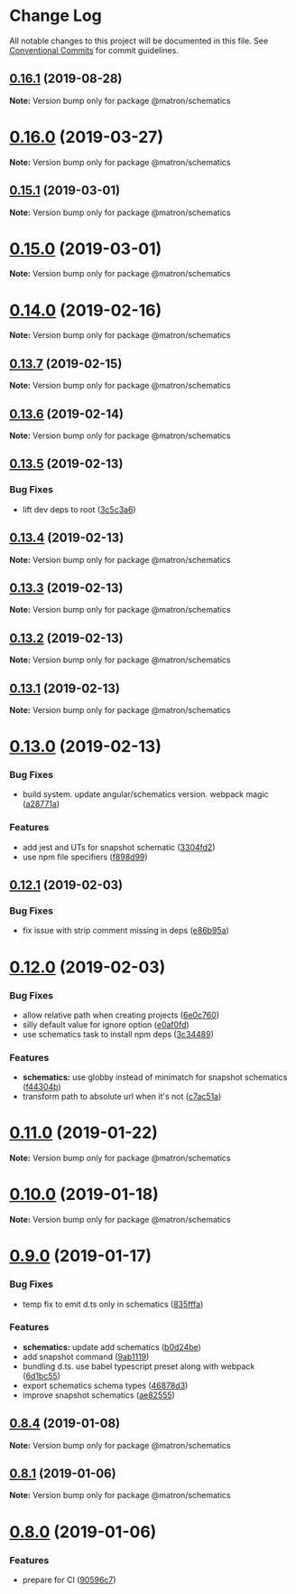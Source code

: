 # Change Log

All notable changes to this project will be documented in this file.
See [Conventional Commits](https://conventionalcommits.org) for commit guidelines.

## [0.16.1](https://github.com/emyann/matron/compare/v0.16.0...v0.16.1) (2019-08-28)

**Note:** Version bump only for package @matron/schematics





# [0.16.0](https://github.com/emyann/matron/compare/v0.15.1...v0.16.0) (2019-03-27)

**Note:** Version bump only for package @matron/schematics





## [0.15.1](https://github.com/emyann/matron/compare/v0.15.0...v0.15.1) (2019-03-01)

**Note:** Version bump only for package @matron/schematics





# [0.15.0](https://github.com/emyann/matron/compare/v0.14.0...v0.15.0) (2019-03-01)

**Note:** Version bump only for package @matron/schematics





# [0.14.0](https://github.com/emyann/matron/compare/v0.13.7...v0.14.0) (2019-02-16)

**Note:** Version bump only for package @matron/schematics





## [0.13.7](https://github.com/emyann/matron/compare/v0.13.6...v0.13.7) (2019-02-15)

**Note:** Version bump only for package @matron/schematics





## [0.13.6](https://github.com/emyann/matron/compare/v0.13.5...v0.13.6) (2019-02-14)

**Note:** Version bump only for package @matron/schematics





## [0.13.5](https://github.com/emyann/matron/compare/v0.13.4...v0.13.5) (2019-02-13)


### Bug Fixes

* lift dev deps to root ([3c5c3a6](https://github.com/emyann/matron/commit/3c5c3a6))





## [0.13.4](https://github.com/emyann/matron/compare/v0.13.3...v0.13.4) (2019-02-13)

**Note:** Version bump only for package @matron/schematics





## [0.13.3](https://github.com/emyann/matron/compare/v0.13.2...v0.13.3) (2019-02-13)

**Note:** Version bump only for package @matron/schematics





## [0.13.2](https://github.com/emyann/matron/compare/v0.13.1...v0.13.2) (2019-02-13)

**Note:** Version bump only for package @matron/schematics





## [0.13.1](https://github.com/emyann/matron/compare/v0.13.0...v0.13.1) (2019-02-13)

**Note:** Version bump only for package @matron/schematics





# [0.13.0](https://github.com/emyann/matron/compare/v0.12.1...v0.13.0) (2019-02-13)


### Bug Fixes

* build system. update angular/schematics version. webpack magic ([a28771a](https://github.com/emyann/matron/commit/a28771a))


### Features

* add jest and UTs for snapshot schematic ([3304fd2](https://github.com/emyann/matron/commit/3304fd2))
* use npm file specifiers ([f898d99](https://github.com/emyann/matron/commit/f898d99))





## [0.12.1](https://github.com/emyann/matron/compare/v0.12.0...v0.12.1) (2019-02-03)


### Bug Fixes

* fix issue with strip comment missing in deps ([e86b95a](https://github.com/emyann/matron/commit/e86b95a))





# [0.12.0](https://github.com/emyann/matron/compare/v0.11.0...v0.12.0) (2019-02-03)


### Bug Fixes

* allow relative path when creating projects ([6e0c760](https://github.com/emyann/matron/commit/6e0c760))
* silly default value for ignore option ([e0af0fd](https://github.com/emyann/matron/commit/e0af0fd))
* use schematics task to install npm deps ([3c34489](https://github.com/emyann/matron/commit/3c34489))


### Features

* **schematics:** use globby instead of minimatch for snapshot schematics ([f44304b](https://github.com/emyann/matron/commit/f44304b))
* transform path to absolute url when it's not ([c7ac51a](https://github.com/emyann/matron/commit/c7ac51a))





# [0.11.0](https://github.com/emyann/matron/compare/v0.10.0...v0.11.0) (2019-01-22)

**Note:** Version bump only for package @matron/schematics





# [0.10.0](https://github.com/emyann/matron/compare/v0.9.0...v0.10.0) (2019-01-18)

**Note:** Version bump only for package @matron/schematics





# [0.9.0](https://github.com/emyann/matron/compare/v0.8.5...v0.9.0) (2019-01-17)


### Bug Fixes

* temp fix to emit d.ts only in schematics ([835fffa](https://github.com/emyann/matron/commit/835fffa))


### Features

* **schematics:** update add schematics ([b0d24be](https://github.com/emyann/matron/commit/b0d24be))
* add snapshot command ([9ab1119](https://github.com/emyann/matron/commit/9ab1119))
* bundling d.ts. use babel typescript preset along with webpack ([6d1bc55](https://github.com/emyann/matron/commit/6d1bc55))
* export schematics schema types ([46878d3](https://github.com/emyann/matron/commit/46878d3))
* improve snapshot schematics ([ae82555](https://github.com/emyann/matron/commit/ae82555))





## [0.8.4](https://github.com/emyann/matron/compare/v0.8.3...v0.8.4) (2019-01-08)

**Note:** Version bump only for package @matron/schematics





## [0.8.1](https://github.com/emyann/matron/compare/v0.8.0...v0.8.1) (2019-01-06)

**Note:** Version bump only for package @matron/schematics





# [0.8.0](https://github.com/emyann/matron/compare/v0.7.2...v0.8.0) (2019-01-06)


### Features

* prepare for CI ([90596c7](https://github.com/emyann/matron/commit/90596c7))
